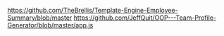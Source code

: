 https://github.com/TheBrellis/Template-Engine-Employee-Summary/blob/master
https://github.com/JeffQuit/OOP---Team-Profile-Generator/blob/master/app.js